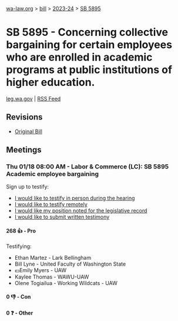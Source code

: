 [wa-law.org](/) > [bill](/bill/) > [2023-24](/bill/2023-24/) > [SB 5895](/bill/2023-24/sb/5895/)

# SB 5895 - Concerning collective bargaining for certain employees who are enrolled in academic programs at public institutions of higher education.
[leg.wa.gov](https://app.leg.wa.gov/billsummary?BillNumber=5895&Year=2023&Initiative=false) | [RSS Feed](./rss.xml)

## Revisions
* [Original Bill](1/)

## Meetings
### Thu 01/18 08:00 AM - Labor & Commerce (LC): SB 5895 Academic employee bargaining
Sign up to testify:
* [I would like to testify in person during the hearing](https://app.leg.wa.gov/csi/Testifier/Add?chamber=House&mId=31643&aId=156872&caId=23044&tId=1)
* [I would like to testify remotely](https://app.leg.wa.gov/csi/Testifier/Add?chamber=House&mId=31643&aId=156872&caId=23044&tId=2)
* [I would like my position noted for the legislative record](https://app.leg.wa.gov/csi/Testifier/Add?chamber=House&mId=31643&aId=156872&caId=23044&tId=3)
* [I would like to submit written testimony](https://app.leg.wa.gov/csi/Testifier/Add?chamber=House&mId=31643&aId=156872&caId=23044&tId=4)

#### 268 👍 - Pro
Testifying:
* Ethan Martez - Lark Bellingham
* Bill Lyne - United Faculty of Washington State
* 💵Emily Myers - UAW
* Kaylee Thomas - WAWU-UAW
* Olene Togiailua - Working Wildcats - UAW

#### 0 👎 - Con

#### 0 ❓ - Other
